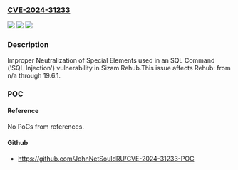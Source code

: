 ### [CVE-2024-31233](https://cve.mitre.org/cgi-bin/cvename.cgi?name=CVE-2024-31233)
![](https://img.shields.io/static/v1?label=Product&message=Rehub&color=blue)
![](https://img.shields.io/static/v1?label=Version&message=n%2Fa&color=blue)
![](https://img.shields.io/static/v1?label=Vulnerability&message=CWE-89%20Improper%20Neutralization%20of%20Special%20Elements%20used%20in%20an%20SQL%20Command%20('SQL%20Injection')&color=brighgreen)

### Description

Improper Neutralization of Special Elements used in an SQL Command ('SQL Injection') vulnerability in Sizam Rehub.This issue affects Rehub: from n/a through 19.6.1.

### POC

#### Reference
No PoCs from references.

#### Github
- https://github.com/JohnNetSouldRU/CVE-2024-31233-POC

